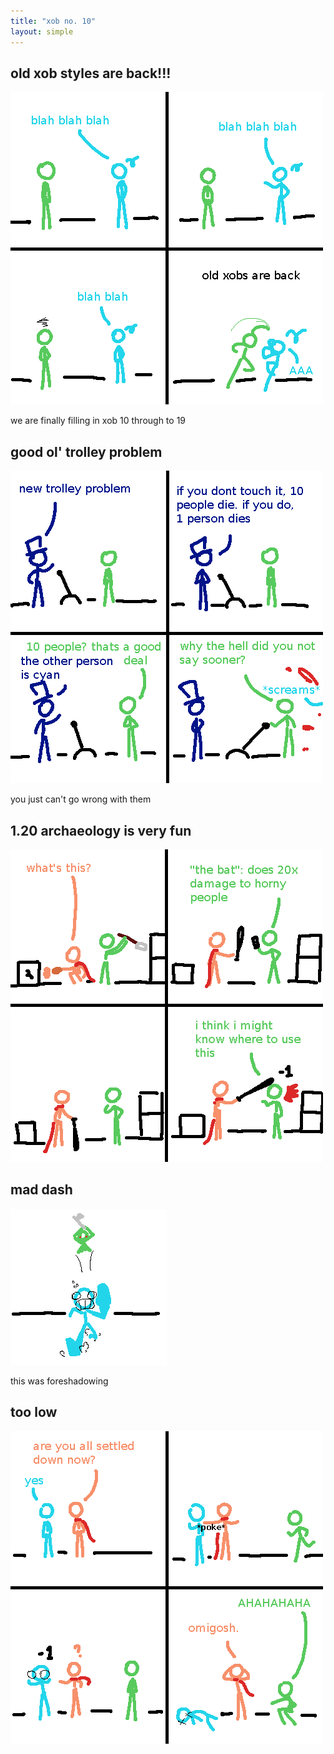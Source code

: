 ```yaml
---
title: "xob no. 10"
layout: simple
---
```


## old xob styles are back!!!

![oldones](assets/oldones.png)

we are finally filling in xob 10 through to 19

## good ol' trolley problem

![choices](assets/choices.png)

you just can't go wrong with them

## 1.20 archaeology is very fun

![bonk](assets/bonk.png)

## mad dash

![aha](assets/aha.png)

this was foreshadowing

## too low

![accident](assets/accident.png)
